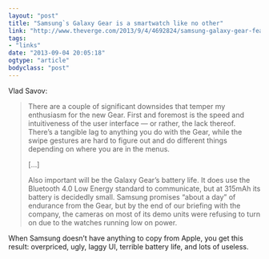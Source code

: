 ```yaml
---
layout: "post"
title: "Samsung`s Galaxy Gear is a smartwatch like no other"
link: "http://www.theverge.com/2013/9/4/4692824/samsung-galaxy-gear-features-specs-release-date-price"
tags: 
- "links"
date: "2013-09-04 20:05:18"
ogtype: "article"
bodyclass: "post"
---
```


Vlad Savov:

> There are a couple of significant downsides that temper my enthusiasm for the new Gear. First and foremost is the speed and intuitiveness of the user interface — or rather, the lack thereof. There’s a tangible lag to anything you do with the Gear, while the swipe gestures are hard to figure out and do different things depending on where you are in the menus.
> 
> […]
> 
> Also important will be the Galaxy Gear’s battery life. It does use the Bluetooth 4.0 Low Energy standard to communicate, but at 315mAh its battery is decidedly small. Samsung promises “about a day” of endurance from the Gear, but by the end of our briefing with the company, the cameras on most of its demo units were refusing to turn on due to the watches running low on power.

When Samsung doesn’t have anything to copy from Apple, you get this result: overpriced, ugly, laggy UI, terrible battery life, and lots of useless.